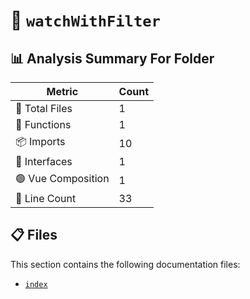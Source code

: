 # 📁 `watchWithFilter`

## 📊 Analysis Summary For Folder

| Metric | Count |
|--------|-------|
| 📁 Total Files | 1 |
| 🔧 Functions | 1 |
| 📦 Imports | 10 |
| 📐 Interfaces | 1 |
| 🟢 Vue Composition | 1 |
| 🔢 Line Count | 33 |


## 📋 Files

This section contains the following documentation files:

- [`index`](./index.md)